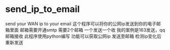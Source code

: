 # send_ip_to_email
send your WAN ip to your email
这个程序可以将你的公网ip发送到你的电子邮箱里面
邮箱需要开通smtp
需要2个邮箱 一个发送一个收
我的案例是163发送，qq邮箱接收
此程序使用python编写
功能可以获取公网ip 发送至邮箱 检测ip变化后重新发送
